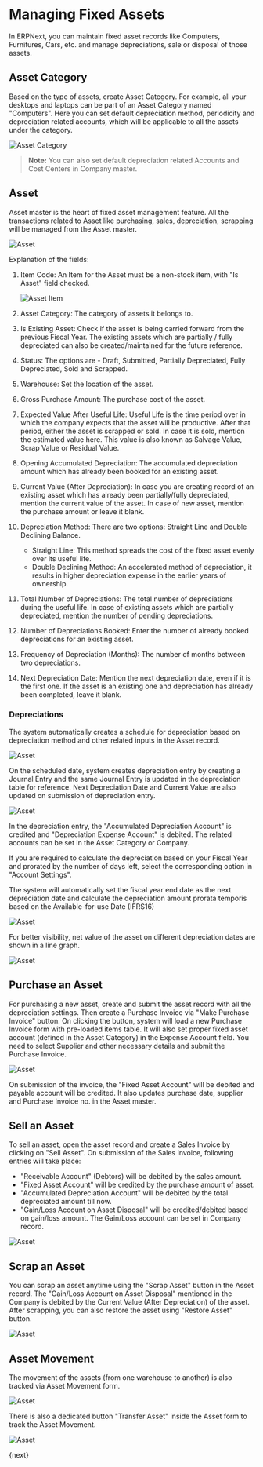 <!-- add-breadcrumbs -->
# Managing Fixed Assets

In ERPNext, you can maintain fixed asset records like Computers, Furnitures, Cars, etc. and manage depreciations, sale or disposal of those assets.

## Asset Category

Based on the type of assets, create Asset Category. For example, all your desktops and laptops can be part of an Asset Category named "Computers". Here you can set default depreciation method, periodicity and depreciation related accounts, which will be applicable to all the assets under the category.

<img class="screenshot" alt="Asset Category" src="{{docs_base_url}}/assets/img/asset/asset-category.png">

> **Note:** You can also set default depreciation related Accounts and Cost Centers in Company master.

## Asset

Asset master is the heart of fixed asset management feature. All the transactions related to Asset like purchasing, sales, depreciation, scrapping will be managed from the Asset master.

<img class="screenshot" alt="Asset" src="{{docs_base_url}}/assets/img/asset/asset.png">

Explanation of the fields:

1. Item Code: An Item for the Asset must be a non-stock item, with "Is Asset" field checked.

	<img class="screenshot" alt="Asset Item" src="{{docs_base_url}}/assets/img/asset/asset-item.png">

2. Asset Category: The category of assets it belongs to.
3. Is Existing Asset: Check if the asset is being carried forward from the previous Fiscal Year. The existing assets which are partially / fully depreciated can also be created/maintained for the future reference.
4. Status: The options are - Draft, Submitted, Partially Depreciated, Fully Depreciated, Sold and Scrapped.
5. Warehouse: Set the location of the asset.
6. Gross Purchase Amount: The purchase cost of the asset.
7. Expected Value After Useful Life: Useful Life is the time period over in which the company expects that the asset will be productive. After that period, either the asset is scrapped or sold. In case it is sold, mention the estimated value here. This value is also known as Salvage Value, Scrap Value or Residual Value.
8. Opening Accumulated Depreciation: The accumulated depreciation amount which has already been booked for an existing asset.
9. Current Value (After Depreciation): In case you are creating record of an existing asset which has already been partially/fully depreciated, mention the current value of the asset. In case of new asset, mention the purchase amount or leave it blank.
10. Depreciation Method: There are two options: Straight Line and Double Declining Balance.
	- Straight Line: This method spreads the cost of the fixed asset evenly over its useful life.
	- Double Declining Method: An accelerated method of depreciation, it results in higher depreciation expense in the earlier years of ownership.
10. Total Number of Depreciations: The total number of depreciations during the useful life. In case of existing assets which are partially depreciated, mention the number of pending depreciations.
11. Number of Depreciations Booked: Enter the number of already booked depreciations for an existing asset.
12. Frequency of Depreciation (Months): The number of months between two depreciations.
13. Next Depreciation Date: Mention the next depreciation date, even if it is the first one. If the asset is an existing one and depreciation has already been completed, leave it blank.

### Depreciations

The system automatically creates a schedule for depreciation based on depreciation method and other related inputs in the Asset record.

<img class="screenshot" alt="Asset" src="{{docs_base_url}}/assets/img/asset/depreciation-schedule.png">

On the scheduled date, system creates depreciation entry by creating a Journal Entry and the same Journal Entry is updated in the depreciation table for reference. Next Depreciation Date and Current Value are also updated on submission of depreciation entry.

<img class="screenshot" alt="Asset" src="{{docs_base_url}}/assets/img/asset/depreciation-entry.png">

In the depreciation entry, the "Accumulated Depreciation Account" is credited and "Depreciation Expense Account" is debited. The related accounts can be set in the Asset Category or Company.

If you are required to calculate the depreciation based on your Fiscal Year and prorated by the number of days left, select the corresponding option in "Account Settings".

The system will automatically set the fiscal year end date as the next depreciation date and calculate the depreciation amount prorata temporis based on the Available-for-use Date (IFRS16)

<img class="screenshot" alt="Asset" src="/docs/assets/img/asset/asset-prorated-depreciation.png">


For better visibility, net value of the asset on different depreciation dates are shown in a line graph.

<img class="screenshot" alt="Asset" src="{{docs_base_url}}/assets/img/asset/asset-graph.png">


## Purchase an Asset

For purchasing a new asset, create and submit the asset record with all the depreciation settings. Then create a Purchase Invoice via "Make Purchase Invoice" button. On clicking the button, system will load a new Purchase Invoice form with pre-loaded items table. It will also set proper fixed asset account (defined in the Asset Category) in the Expense Account field. You need to select Supplier and other necessary details and submit the Purchase Invoice.

<img class="screenshot" alt="Asset" src="{{docs_base_url}}/assets/img/asset/asset-purchase-invoice.png">

On submission of the invoice, the "Fixed Asset Account" will be debited and payable account will be credited. It also updates purchase date, supplier and Purchase Invoice no. in the Asset master.


## Sell an Asset

To sell an asset, open the asset record and create a Sales Invoice by clicking on "Sell Asset". On submission of the Sales Invoice, following entries will take place:

- "Receivable Account" (Debtors) will be debited by the sales amount.
- "Fixed Asset Account" will be credited by the purchase amount of asset.
- "Accumulated Depreciation Account" will be debited by the total depreciated amount till now.
- "Gain/Loss Account on Asset Disposal" will be credited/debited based on gain/loss amount. The Gain/Loss account can be set in Company record.

<img class="screenshot" alt="Asset" src="{{docs_base_url}}/assets/img/asset/asset-sales.png">


## Scrap an Asset

You can scrap an asset anytime using the "Scrap Asset" button in the Asset record. The "Gain/Loss Account on Asset Disposal" mentioned in the Company is debited by the Current Value (After Depreciation) of the asset. After scrapping, you can also restore the asset using "Restore Asset" button.

<img class="screenshot" alt="Asset" src="{{docs_base_url}}/assets/img/asset/scrap-journal-entry.png">

## Asset Movement

The movement of the assets (from one warehouse to another) is also tracked via Asset Movement form.

<img class="screenshot" alt="Asset" src="{{docs_base_url}}/assets/img/asset/asset-movement.png">

There is also a dedicated button "Transfer Asset" inside the Asset form to track the Asset Movement.

<img class="screenshot" alt="Asset" src="{{docs_base_url}}/assets/img/asset/asset-movement-using-button.png">

{next}
